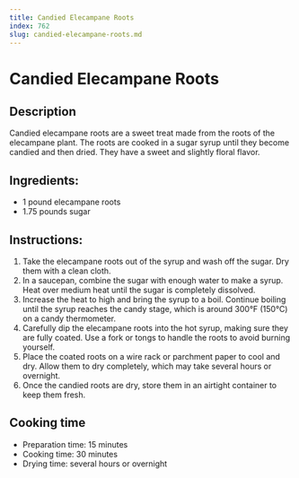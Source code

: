 ```yaml
---
title: Candied Elecampane Roots
index: 762
slug: candied-elecampane-roots.md
---
```


# Candied Elecampane Roots

## Description
Candied elecampane roots are a sweet treat made from the roots of the elecampane plant. The roots are cooked in a sugar syrup until they become candied and then dried. They have a sweet and slightly floral flavor.

## Ingredients:
- 1 pound elecampane roots
- 1.75 pounds sugar

## Instructions:
1. Take the elecampane roots out of the syrup and wash off the sugar. Dry them with a clean cloth.
2. In a saucepan, combine the sugar with enough water to make a syrup. Heat over medium heat until the sugar is completely dissolved.
3. Increase the heat to high and bring the syrup to a boil. Continue boiling until the syrup reaches the candy stage, which is around 300°F (150°C) on a candy thermometer.
4. Carefully dip the elecampane roots into the hot syrup, making sure they are fully coated. Use a fork or tongs to handle the roots to avoid burning yourself.
5. Place the coated roots on a wire rack or parchment paper to cool and dry. Allow them to dry completely, which may take several hours or overnight.
6. Once the candied roots are dry, store them in an airtight container to keep them fresh.

## Cooking time
- Preparation time: 15 minutes
- Cooking time: 30 minutes
- Drying time: several hours or overnight